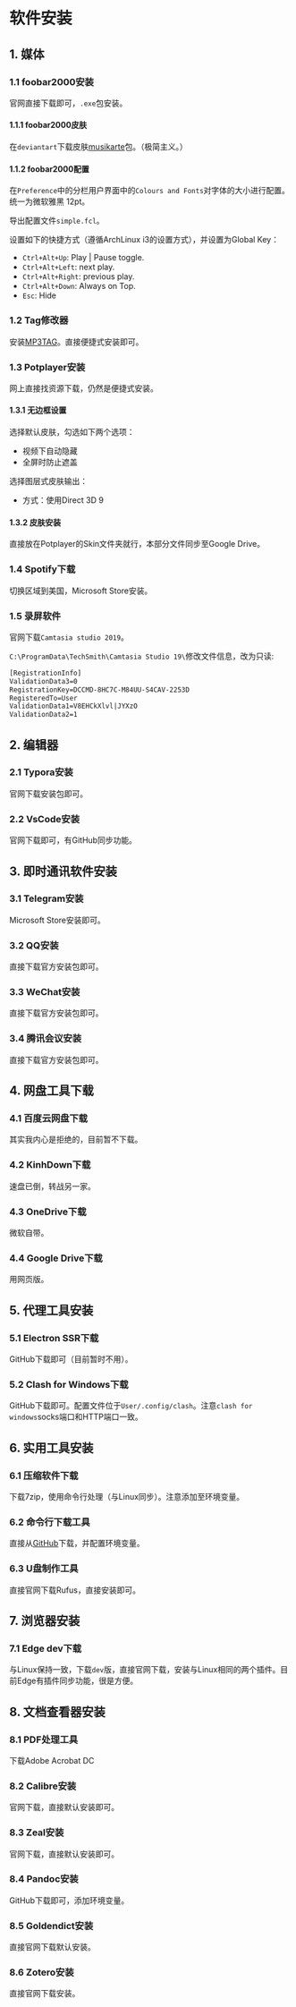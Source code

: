 # 软件安装

## 1. 媒体

### 1.1 foobar2000安装

官网直接下载即可，`.exe`包安装。

#### 1.1.1 foobar2000皮肤

在`deviantart`下载皮肤[musikarte](https://www.deviantart.com/e-r-i-c/art/musikarte-0-4-1-ENG-and-CHS-270513032)包。（极简主义。）

#### 1.1.2 foobar2000配置

在`Preference`中的分栏用户界面中的`Colours and Fonts`对字体的大小进行配置。统一为微软雅黑 12pt。

导出配置文件`simple.fcl`。

设置如下的快捷方式（遵循ArchLinux i3的设置方式），并设置为Global Key：

+ `Ctrl+Alt+Up`: Play | Pause toggle.
+ `Ctrl+Alt+Left`: next play.
+ `Ctrl+Alt+Right`: previous play.
+ `Ctrl+Alt+Down`: Always on Top.
+ `Esc`: Hide

### 1.2 Tag修改器

安装[MP3TAG](https://www.mp3tag.de/en/)。直接便捷式安装即可。

### 1.3 Potplayer安装

网上直接找资源下载，仍然是便捷式安装。

#### 1.3.1 无边框设置

选择默认皮肤，勾选如下两个选项：

+ 视频下自动隐藏
+ 全屏时防止遮盖

选择图层式皮肤输出：

+ 方式：使用Direct 3D 9

#### 1.3.2 皮肤安装

直接放在Potplayer的Skin文件夹就行，本部分文件同步至Google Drive。

### 1.4 Spotify下载

切换区域到美国，Microsoft Store安装。

### 1.5 录屏软件

官网下载`Camtasia studio 2019`。

`C:\ProgramData\TechSmith\Camtasia Studio 19\`修改文件信息，改为只读:

```txt
[RegistrationInfo]
ValidationData3=0
RegistrationKey=DCCMD-8HC7C-M84UU-S4CAV-2253D
RegisteredTo=User
ValidationData1=V8EHCkXlvl|JYXzO
ValidationData2=1
```

## 2. 编辑器

### 2.1 Typora安装

官网下载安装包即可。

### 2.2 VsCode安装

官网下载即可，有GitHub同步功能。

## 3. 即时通讯软件安装

### 3.1 Telegram安装

Microsoft Store安装即可。

### 3.2 QQ安装

直接下载官方安装包即可。

### 3.3 WeChat安装

直接下载官方安装包即可。

### 3.4 腾讯会议安装

直接下载官方安装包即可。

## 4. 网盘工具下载

### 4.1 百度云网盘下载

其实我内心是拒绝的，目前暂不下载。

### 4.2 KinhDown下载

速盘已倒，转战另一家。

### 4.3 OneDrive下载

微软自带。

### 4.4 Google Drive下载

用网页版。

## 5. 代理工具安装

### 5.1 Electron SSR下载

GitHub下载即可（目前暂时不用）。

### 5.2 Clash for Windows下载

GitHub下载即可。配置文件位于`User/.config/clash`。注意`clash for windows`socks端口和HTTP端口一致。

## 6. 实用工具安装

### 6.1 压缩软件下载

下载7zip，使用命令行处理（与Linux同步）。注意添加至环境变量。

### 6.2 命令行下载工具

直接从[GitHub](https://github.com/aria2/aria2)下载，并配置环境变量。

### 6.3 U盘制作工具

直接官网下载Rufus，直接安装即可。

## 7. 浏览器安装

### 7.1 Edge dev下载

与Linux保持一致，下载`dev`版，直接官网下载，安装与Linux相同的两个插件。目前Edge有插件同步功能，很是方便。

## 8. 文档查看器安装

### 8.1 PDF处理工具

下载Adobe Acrobat DC

### 8.2 Calibre安装

官网下载，直接默认安装即可。

### 8.3 Zeal安装

官网下载，直接默认安装即可。

### 8.4 Pandoc安装

GitHub下载即可，添加环境变量。

### 8.5 Goldendict安装

直接官网下载默认安装。

### 8.6 Zotero安装

直接官网下载安装。
